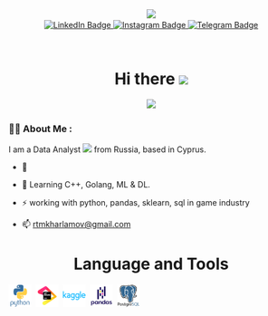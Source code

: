 <div id="header" align="center">
  <img src="https://media.giphy.com/media/3otOKv1Z6WUpYwHHwI/giphy.gif" width="100"/>
 
</div>
<div id="badges" align="center">
  <a href="https://www.linkedin.com/in/artemskharlamov/">
    <img src="https://img.shields.io/badge/LinkedIn-blue?style=for-the-badge&logo=linkedin&logoColor=white" alt="LinkedIn Badge"/>
  </a>
  <a href="https://www.instagram.com/i.m.just.ask/">
    <img src="https://img.shields.io/badge/Instagram-purple?style=for-the-badge&logo=instagram&logoColor=white" alt="Instagram Badge"/>
  </a>
  <a href="https://t.me/artikha">
    <img src="https://img.shields.io/badge/Telegram-blue?style=for-the-badge&logo=telegram&logoColor=white" alt="Telegram Badge"/>
  </a>
  <p>
  <img src="https://komarev.com/ghpvc/?username=saintarkhat&style=flat-square&color=blue" alt=""/>
  <h1>
  Hi there
  <img src="https://media.giphy.com/media/hvRJCLFzcasrR4ia7z/giphy.gif" width="30px"/>
</h1>
</div>

<div align="center">
  <img src="https://media1.giphy.com/media/nm6266UyRc2EnfpAo8/giphy.gif?cid=ecf05e475eef9u2f8kfg802yonjnv01oxv5uxfbmr8550dbm&rid=giphy.gif&ct=s" width="200" />
</div> 
 
### :woman_technologist: About Me :

I am a Data Analyst <img src="https://media0.giphy.com/media/gRYTjQAs04Pfydymgc/giphy.gif?cid=ecf05e47ogz8veow399t613is4sjdg52ivu6dxsbugppy0l3&rid=giphy.gif&ct=s" width="30"> from Russia,  based in Cyprus.

- :telescope:

- :seedling: Learning C++, Golang, ML & DL.

- :zap: working with python, pandas, sklearn, sql in game industry

- :mailbox: rtmkharlamov@gmail.com

<div id="header" align="center">
  <h1>
  Language and Tools 
</div>
<div>
  <img src="https://github.com/devicons/devicon/blob/master/icons/python/python-original-wordmark.svg" title="Python" alt="Python" width="40" height="40"/>&nbsp;
  <img src="https://github.com/devicons/devicon/blob/master/icons/jetbrains/jetbrains-original.svg" title="JetBrains" alt="JetBrains" width="40" height="40"/>&nbsp;
  <img src="https://github.com/devicons/devicon/blob/master/icons/kaggle/kaggle-original-wordmark.svg" title="Kaggle" alt="Kaggle" width="40" height="40"/>&nbsp;
  <img src="https://github.com/devicons/devicon/blob/master/icons/pandas/pandas-original-wordmark.svg" title="pandas" alt="pandas" width="40" height="40"/>&nbsp;
  <img src="https://github.com/devicons/devicon/blob/master/icons/postgresql/postgresql-original-wordmark.svg" title="PostgreSQL" alt="PostgreSQL" width="40" height="40"/>&nbsp;
</div>
